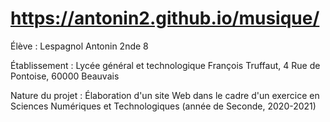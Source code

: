 # https://antonin2.github.io/musique/

Élève : Lespagnol Antonin 2nde 8

Établissement : Lycée général et technologique François Truffaut, 4 Rue de Pontoise, 60000 Beauvais

Nature du projet : Élaboration d'un site Web dans le cadre d'un exercice en Sciences Numériques et Technologiques (année de Seconde, 2020-2021)
